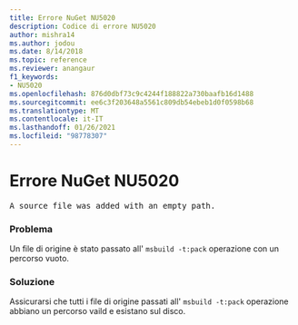 ```yaml
---
title: Errore NuGet NU5020
description: Codice di errore NU5020
author: mishra14
ms.author: jodou
ms.date: 8/14/2018
ms.topic: reference
ms.reviewer: anangaur
f1_keywords:
- NU5020
ms.openlocfilehash: 876d0dbf73c9c4244f188822a730baafb16d1488
ms.sourcegitcommit: ee6c3f203648a5561c809db54ebeb1d0f0598b68
ms.translationtype: MT
ms.contentlocale: it-IT
ms.lasthandoff: 01/26/2021
ms.locfileid: "98778307"
---
```

# <a name="nuget-error-nu5020"></a>Errore NuGet NU5020
<pre>A source file was added with an empty path.</pre>

### <a name="issue"></a>Problema

Un file di origine è stato passato all' `msbuild -t:pack` operazione con un percorso vuoto.


### <a name="solution"></a>Soluzione

Assicurarsi che tutti i file di origine passati all' `msbuild -t:pack` operazione abbiano un percorso vaild e esistano sul disco.

